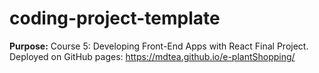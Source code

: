 # coding-project-template
**Purpose:** Course 5: Developing Front-End Apps with React Final Project. 
Deployed on GitHub pages: https://mdtea.github.io/e-plantShopping/ 